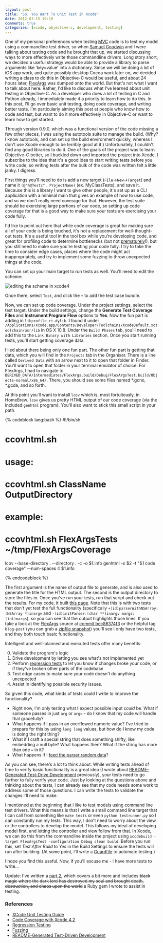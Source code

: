 ```yaml
---
layout: post
title: "So, You Want To Unit Test in Xcode"
date: 2012-03-15 19:19
comments: true
categories: [xcode, objective-c, development, testing]
---
```


One of my personal preferences when testing 
[MVC](http://heim.ifi.uio.no/~trygver/themes/mvc/mvc-index.html) code is to 
test my model using a commandline test driver, so when 
[Samuel Goodwin](http://samuelgoodwin.tumblr.com)
and I were talking about testing code and he brought that up, we started
discussing ways to more effectively write those commandline drivers. Long story
short, we decided a useful strategy would be able to provide a library to parse
arguments like 'key=value' into a dictionary. Since we will be doing a lot of
iOS app work, and quite possibly desktop Cocoa work later on, we decided
writing a class to do this in Objective-C would be useful, and about 24 hours
later, [FlexArgs](https://github.com/kisom/flexargs/) was dumped onto the 
world. But that's not what I want to talk about here. Rather, I'd like to
discuss what I've learned about unit testing in Objective-C. As a developer
who does a lot of testing in C and Python already, I immediately made it a
priority to learn how to do this. In this post, I'll go over basic unit 
testing, doing code coverage, and writing better tests. I'm particularly
aiming this post at people who know how to code and test, but want to do it
more effectively in Objective-C or want to learn how to get started.

<!-- more -->
Through version 0.9.0, which was a functional version of the code missing a few
other pieces, I was using the autotools suite to manage the build. (Why? I know
autotools, and can set up the build environment quickly, whereas I don't use
Xcode enough to be terribly good at it.) Unfortunately, I couldn't find any 
good libraries to do it. One of the goals of the project was to learn Objective-C
better, so I buckled down and imported the project into Xcode. I subscribe to
the idea that it's a good idea to start writing tests before you write code,
so writing tests after the bulk of the code was written felt a little janky.
I digress. 

First things you'll need to do is add a new target (`File`->`New`->`Target`) 
and name it `(@"%@Tests", ProjectName)` (ex. MyClassTests), and save it.
Because this is a library I want to give other people, it's set up as a CLI
application with a minimal main that gives an example of how to use code, and
so we don't really need coverage for that. However, the test suite should be
exercising large portions of our code, so setting up code coverage for that is
a good way to make sure your tests are exercising your code fully. 

I'd like to point out here that while code coverage is great for making sure
all of your code is being touched, it's not a replacement for well-thought-out
tests. It's a useful tool in the tool box while you're developing code, and
great for profiling code to determine bottlenecks (but not
[prematurely](http://c2.com/cgi/wiki?PrematureOptimization)!), but you still
need to make sure you're testing your code fully. I try to take the time to 
consider edge cases, places where the code might act inappropriately, and try
to implement some fuzzing to throw unexpected things at the code. 

You can set up your main target to run tests as well. You'll need to 
edit the scheme:

![editing the scheme in xcode4](/images/unit_testing_xcode/xcode4_edit_scheme.png)

Once there, select `Test`, and click the `+` to add the test case bundle.

Now, we can set up code coverage. Under the project settings, select the test
target. Under the build settings, change the **Generate Test Coverage Files**
and **Instrument Program Flow** options to **Yes**. Now the fun part is adding
in `libprofile_rt.dylib`. I found it under 
`/Applications/Xcode.app/Contents/Developer/Toolchains/XcodeDefault.xctoolchain/usr/lib`
in OS X 10.8. Under the `Build Phases` tab, you'll need to add this to the 
`Link Binary with Libraries` section. Once you start running tests, you'll start
getting coverage data.

I lied about there being only one fun part. The other fun part is getting that
data, which you will find in the `Projects` tab in the Organiser. There is a
line called `Derived Data` with an arrow next to it to open that folder in
Finder. You'll want to open that folder in your terminal emulator of choice.
For FlexArgs, I had to navigate to 
`DERIVED_DATA/Intermediates/FlexArgs.build/Debug/FlexArgsTest.build/Objects-normal/x86_64/`.
There, you should see some files named *.gcno, *.gcda, and so forth. 

At this point you'll want to install `lcov` which is, most fortuitously, in
HomeBrew. `lcov` gives us pretty HTML output of our code coverage (via the
included `genhtml` program). You'll also want to stick this small script in 
your path:

{% codeblock lang:bash %}
#!/bin/sh
# ccovhtml.sh
# usage:
#   ccovhtml.sh ClassName OutputDirectory
# example:
#   ccovhtml.sh FlexArgsTests ~/tmp/FlexArgsCoverage

lcov --base-directory . --directory . -c -o $1.info
genhtml -o $2 -t "$1 code coverage" --num-spaces 4 $1.info

{% endcodeblock %}

The first argument is the name of output file to generate, and is also used
to generate the title for the HTML output. The second is the output directory
to store the files in. Once you've run your tests, run that script and check
out the results. For my code, it built [this page](/downloads/FlexArgsCoverage/).
Note that this is with two tests that don't yet test the full functionality
(specifically `+(id)parserWithNSArray:(NSArray *)inargv` and
`-(id)initParser:(char **)inargv nargs:(int)nargs`), so you can see that the
output highlights those lines. If you take a look at the [FlexArgs](https://github.com/kisom/FlexArgs)
source at [commit bec86374f3](https://github.com/kisom/flexargs/tree/bec86374f3876e8a8c44a17849a3f49c76245d1e)
or the helpful tag `blog-post` (you can grab a [zipfile snapshot](https://github.com/kisom/flexargs/zipball/blog-post))
you'll see I only have two tests, and they both touch basic functionality.

Intelligent and well-planned and executed tests offer many benefits:

0. Validate the program's logic
0. Drive development by letting you see what's not implemented yet
0. Perform [regression tests](https://en.wikipedia.org/wiki/Regression_testing) 
to let you know if changes broke your code, or if they've broken other parts 
of the codebase
0. Test edge cases to make sure your code doesn't do anything unexpected
0. Assist in identifying possible security issues.

So given this code, what kinds of tests could I write to improve the functionality?

* Right now, I'm only testing what I expect possible input *could* be. What 
if someone passes in just `arg` or `arg=` - do I know that my code will handle
that gracefully?
* What happens if I pass in an overflowed numeric value? I've tried to prepare
for this by using `long long` values, but how do I know my code is doing the 
right thing?
* What if I craft a special string that does something shifty, like embedding 
a null byte? What happens then? What if the string has more than one `=` in it?
* What happens if I [feed the parser random data](http://pages.cs.wisc.edu/~bart/fuzz/)?

As you can see, there's a lot to think about. While writing tests ahead of time
to verify basic functionality is a great idea (I wrote about
[README-Generated Test-Drive Development](http://www.kyleisom.net/blog/2011/07/04/rgtdd/)
previously), your tests need to go further to fully verify your code. Just by 
looking at the questions above and thinking about the tests, I can already 
see that my code needs some work to address some of those questions. I can 
write the tests to validate the changes I'll need to make.

I mentioned at the beginning that I like to test models using command line
test drivers. What this means is that I write a small command line target that
I can call from something like `make tests` or even `python testrunner.py` so
I can constantly run my tests. This way, I don't need to worry about the view
or the controllers to develop the model. This follows my ideal of developing
model first, and letting the controller and view follow from that. In Xcode,
we can do this from the commandline inside the project using
`xcodebuild -target FlexArgsTest -configuration Debug clean build`. 
Before you run this, set *Test After Build* to *Yes* in the Build Settings
to ensure the tests will run after building. (At some point, I'll write a 
[Guardfile](https://github.com/guard/guard) to automate testing.)

I hope you find this useful. Now, if you'll excuse me - I have more tests to write...

Update: I've written a [part 2](/blog/2012/03/16/so-you-want-to-unit-test-in-xcode-part-2/),
which covers a bit more and includes <del>black magic where the dark lord has destroyed
my soul and brought death, destruction, and chaos upon the world</del> a Ruby
gem I wrote to assist in testing. 

### References

* [XCode Unit Testing Guide](https://developer.apple.com/library/mac/#documentation/DeveloperTools/Conceptual/UnitTesting/00-About_Unit_Testing/about.html)
* [Code Coverage with Xcode 4.2](http://www.infinite-loop.dk/blog/2011/12/code-coverage-with-xcode-4-2/)
* [Regression Testing](http://drdobbs.com/tools/206105233)
* [Fuzzing](http://pages.cs.wisc.edu/~bart/fuzz/)
* [README-Generated Test-Driven Development](http://www.kyleisom.net/blog/2011/07/04/rgtdd/)